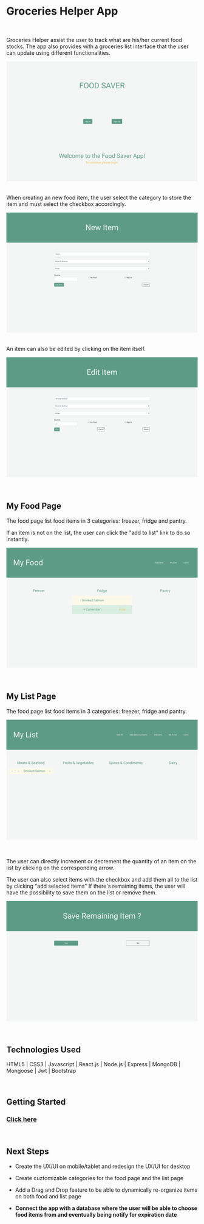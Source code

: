 # Groceries Helper App


<br>

Groceries Helper assist the user to track what are his/her current food stocks. The app also provides with a groceries list interface that the user can update using different functionalities.


![home page](/public/images/homepage.png)

<br>
When creating an new food item, the user select the category to store the item and must select the checkbox accordingly.


![new item  page](public/images/newitem.png)

<br>
An item can also be edited by clicking on the item itself.


![edit item page](public/images/edititem.png)

<br>

## My Food Page
The food page list food items in 3 categories: freezer, fridge and pantry. <br>

If an item is not on the list, the user can click the "add to list" link to do so instantly.

![my food page](public/images/myfood-page.png)

<br>

## My List Page
The food page list food items in 3 categories: freezer, fridge and pantry. 

![my list page](public/images/mylist-page.png)

<br>

The user can directly increment or decrement the quantity of an item on the list by clicking on the corresponding arrow.

The user can also select items with the checkbox and add them all to the list by clicking "add selected items"
If there's remaining items, the user will have the possibility to save them on the list or remove them.

![remaining item page](public/images/remaining-items.png)

<br>

## Technologies Used

HTML5 | CSS3 | Javascript | React.js | Node.js | Express | MongoDB | Mongoose | Jwt | Bootstrap 

<br>

## Getting Started

### [Click here](https://groceries-helper.herokuapp.com/)
<br>

## Next Steps 

- Create the UX/UI on mobile/tablet and redesign the UX/UI for desktop

- Create cuztomizable categories for the food page and the list page 

- Add a Drag and Drop feature to be able to dynamically re-organize items on both food and list page 

- **Connect the app with a database where the user will be able to choose food items from and eventually being notify for expiration date**
